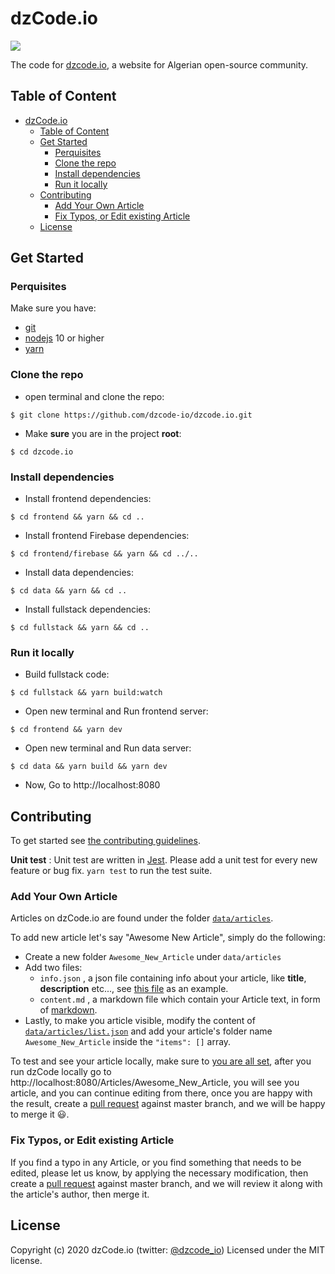 # dzCode.io

[<img src="http://img.shields.io/badge/Join%20us%20on%20Slack-@dzCode.io-yellow.svg?logo=slack">](https://join.slack.com/t/dzcode/shared_invite/zt-ek9kscb7-m8z_~cBjX79l~uchuABPFQ)

The code for [dzcode.io](https://dzcode.io), a website for Algerian open-source community.

## Table of Content

- [dzCode.io](#dzcodeio)
  - [Table of Content](#table-of-content)
  - [Get Started](#get-started)
    - [Perquisites](#perquisites)
    - [Clone the repo](#clone-the-repo)
    - [Install dependencies](#install-dependencies)
    - [Run it locally](#run-it-locally)
  - [Contributing](#contributing)
    - [Add Your Own Article](#add-your-own-article)
    - [Fix Typos, or Edit existing Article](#fix-typos-or-edit-existing-article)
  - [License](#license)

## Get Started

### Perquisites

Make sure you have:

- [git](https://git-scm.com/)
- [nodejs](https://nodejs.org/) 10 or higher
- [yarn](https://yarnpkg.com/)

### Clone the repo

- open terminal and clone the repo:

```shell
$ git clone https://github.com/dzcode-io/dzcode.io.git
```

- Make **sure** you are in the project **root**:

```shell
$ cd dzcode.io
```

### Install dependencies

- Install frontend dependencies:

```shell
$ cd frontend && yarn && cd ..
```

- Install frontend Firebase dependencies:

```shell
$ cd frontend/firebase && yarn && cd ../..
```

- Install data dependencies:

```shell
$ cd data && yarn && cd ..
```

- Install fullstack dependencies:

```shell
$ cd fullstack && yarn && cd ..
```

### Run it locally

- Build fullstack code:

```shell
$ cd fullstack && yarn build:watch
```

- Open new terminal and Run frontend server:

```shell
$ cd frontend && yarn dev
```

- Open new terminal and Run data server:

```shell
$ cd data && yarn build && yarn dev
```

- Now, Go to http://localhost:8080

## Contributing

To get started see [the contributing guidelines](https://github.com/dzcode-io/dzcode.io/blob/master/.github/CONTRIBUTING.md).

**Unit test** :
Unit test are written in [Jest](https://jestjs.io/). Please add a unit test for every new feature or bug fix. `yarn test` to run the test suite.

### Add Your Own Article

Articles on dzCode.io are found under the folder [`data/articles`](https://github.com/dzcode-io/dzcode.io/tree/master/data/articles).

To add new article let's say "Awesome New Article", simply do the following:

- Create a new folder `Awesome_New_Article` under `data/articles`
- Add two files:
  -  `info.json` , a json file containing info about your article, like **title**, **description** etc..., see [this file](https://github.com/dzcode-io/dzcode.io/blob/master/data/articles/Welcome_to_dzCode/info.json) as an example.
  -  `content.md` , a markdown file which contain your Article text, in form of [markdown](https://www.markdownguide.org/).
-  Lastly, to make you article visible, modify the content of [`data/articles/list.json`](https://github.com/dzcode-io/dzcode.io/blob/master/data/articles/list.json) and add your article's folder name `Awesome_New_Article` inside the `"items": []` array.

To test and see your article locally, make sure to [you are all set](#get-started), after you run dzCode locally go to http://localhost:8080/Articles/Awesome_New_Article, you will see you article, and you can continue editing from there, once you are happy with the result, create a [pull request](https://docs.github.com/en/github/collaborating-with-issues-and-pull-requests/about-pull-requests) against master branch, and we will be happy to merge it 😃.

### Fix Typos, or Edit existing Article

If you find a typo in any Article, or you find something that needs to be edited, please let us know, by applying the necessary modification, then create a [pull request](https://docs.github.com/en/github/collaborating-with-issues-and-pull-requests/about-pull-requests) against master branch, and we will review it along with the article's author, then merge it.

## License

Copyright (c) 2020 dzCode.io (twitter: [@dzcode_io](https://twitter.com/dzcode_io)) Licensed under the MIT license.
